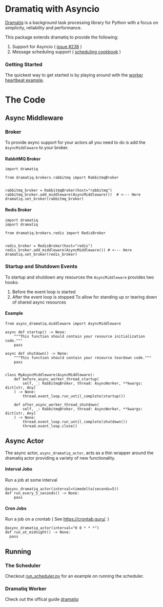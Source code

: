 # Dramatiq with Asyncio
[Dramatiq](https://dramatiq.io/) is a background task processing library for Python with a focus on simplicity, reliability and performance.

This package extends dramatiq to provide the following:
  1. Support for Asyncio ( [issue #238](https://github.com/Bogdanp/dramatiq/issues/238) )
  2. Message scheduling support ( [scheduling cookbook](https://dramatiq.io/cookbook.html#scheduling-messages) )

### Getting Started
The quickest way to get started is by playing around with the [worker heartbeat example](examples/worker_heartbeat/README.md).

# The Code
## Async Middleware
### Broker
To provide async support for your actors all you need to do is add the `AsyncMiddleware` to your broker.
#### RabbitMQ Broker

```
import dramatiq

from dramatiq.brokers.rabbitmq import RabbitmqBroker


rabbitmq_broker = RabbitmqBroker(host="rabbitmq")
rabbitmq_broker.add_middleware(AsyncMiddleware())  # <--- Here
dramatiq.set_broker(rabbitmq_broker)
```

#### Redis Broker

```
import dramatiq
import dramatiq

from dramatiq.brokers.redis import RedisBroker


redis_broker = RedisBroker(host="redis")
redis_broker.add_middleware(AsyncMiddleware()) # <--- Here
dramatiq.set_broker(redis_broker)
```

### Startup and Shutdown Events
To startup and shutdown any resources the `AsyncMiddleware` provides two hooks:
1. Before the event loop is started
2. After the event loop is stopped
To allow for standing up or tearing down of shared async resources
#### Example
```
from async_dramatiq.middleware import AsyncMiddleware

async def startup() -> None:
    """This function should contain your resource initialization code."""
    pass

async def shutdown() -> None:
    """This function should contain your resource teardown code."""
    pass


class MyAsyncMiddleware(AsyncMiddleware):
    def before_async_worker_thread_startup(
        self, _: RabbitmqBroker, thread: AsyncWorker, **kwargs: dict[str, Any]
    ) -> None:
        thread.event_loop.run_until_complete(startup())

    def after_async_worker_thread_shutdown(
        self, _: RabbitmqBroker, thread: AsyncWorker, **kwargs: dict[str, Any]
    ) -> None:
        thread.event_loop.run_until_complete(shutdown())
        thread.event_loop.close()
```

## Async Actor
The async actor, `async_dramatiq_actor`,  acts as a thin wrapper around the dramatiq actor providing a variety of new functionality.

#### Interval Jobs
Run a job at some interval
```
@async_dramatiq_actor(interval=timedelta(seconds=5))
def run_every_5_seconds() -> None:
    pass
```

#### Cron Jobs
Run a job on a crontab ( See https://crontab.guru/. )
```
@async_dramatiq_actor(interval="0 0 * * *")
def run_at_midnight() -> None:
  pass
```

## Running
### The Scheduler
Checkout [run_scheduler.py](examples/worker_heartbeat/run_scheduler.py) for an example on running the scheduler.
### Dramatiq Worker
Check out the offical guide [dramatiq](https://dramatiq.io/guide.html#workers)

